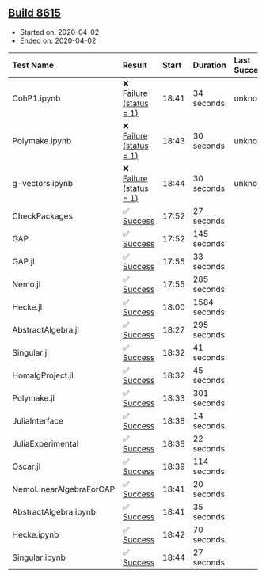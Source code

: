 ## [Build 8615](https://oscarci.mathematik.uni-kl.de/job/oscar/8615/)

* Started on: 2020-04-02
* Ended on: 2020-04-02

| Test Name    | Result | Start | Duration | Last Success | First Failure |
|:-------------|:-------|:------|:---------|:-------------|:--------------|
| CohP1.ipynb | ❌ [Failure (status = 1)](https://oscarci.mathematik.uni-kl.de/job/oscar/8615/artifact/logs/build-8615/CohP1.ipynb.log) | 18:41 | 34 seconds | unknown | unknown |
| Polymake.ipynb | ❌ [Failure (status = 1)](https://oscarci.mathematik.uni-kl.de/job/oscar/8615/artifact/logs/build-8615/Polymake.ipynb.log) | 18:43 | 30 seconds | unknown | unknown |
| g-vectors.ipynb | ❌ [Failure (status = 1)](https://oscarci.mathematik.uni-kl.de/job/oscar/8615/artifact/logs/build-8615/g-vectors.ipynb.log) | 18:44 | 30 seconds | unknown | unknown |
| CheckPackages | ✅ [Success](https://oscarci.mathematik.uni-kl.de/job/oscar/8615/artifact/logs/build-8615/CheckPackages.log) | 17:52 | 27 seconds |  |  |
| GAP | ✅ [Success](https://oscarci.mathematik.uni-kl.de/job/oscar/8615/artifact/logs/build-8615/GAP.log) | 17:52 | 145 seconds |  |  |
| GAP.jl | ✅ [Success](https://oscarci.mathematik.uni-kl.de/job/oscar/8615/artifact/logs/build-8615/GAP.jl.log) | 17:55 | 33 seconds |  |  |
| Nemo.jl | ✅ [Success](https://oscarci.mathematik.uni-kl.de/job/oscar/8615/artifact/logs/build-8615/Nemo.jl.log) | 17:55 | 285 seconds |  |  |
| Hecke.jl | ✅ [Success](https://oscarci.mathematik.uni-kl.de/job/oscar/8615/artifact/logs/build-8615/Hecke.jl.log) | 18:00 | 1584 seconds |  |  |
| AbstractAlgebra.jl | ✅ [Success](https://oscarci.mathematik.uni-kl.de/job/oscar/8615/artifact/logs/build-8615/AbstractAlgebra.jl.log) | 18:27 | 295 seconds |  |  |
| Singular.jl | ✅ [Success](https://oscarci.mathematik.uni-kl.de/job/oscar/8615/artifact/logs/build-8615/Singular.jl.log) | 18:32 | 41 seconds |  |  |
| HomalgProject.jl | ✅ [Success](https://oscarci.mathematik.uni-kl.de/job/oscar/8615/artifact/logs/build-8615/HomalgProject.jl.log) | 18:32 | 45 seconds |  |  |
| Polymake.jl | ✅ [Success](https://oscarci.mathematik.uni-kl.de/job/oscar/8615/artifact/logs/build-8615/Polymake.jl.log) | 18:33 | 301 seconds |  |  |
| JuliaInterface | ✅ [Success](https://oscarci.mathematik.uni-kl.de/job/oscar/8615/artifact/logs/build-8615/JuliaInterface.log) | 18:38 | 14 seconds |  |  |
| JuliaExperimental | ✅ [Success](https://oscarci.mathematik.uni-kl.de/job/oscar/8615/artifact/logs/build-8615/JuliaExperimental.log) | 18:38 | 22 seconds |  |  |
| Oscar.jl | ✅ [Success](https://oscarci.mathematik.uni-kl.de/job/oscar/8615/artifact/logs/build-8615/Oscar.jl.log) | 18:39 | 114 seconds |  |  |
| NemoLinearAlgebraForCAP | ✅ [Success](https://oscarci.mathematik.uni-kl.de/job/oscar/8615/artifact/logs/build-8615/NemoLinearAlgebraForCAP.log) | 18:41 | 20 seconds |  |  |
| AbstractAlgebra.ipynb | ✅ [Success](https://oscarci.mathematik.uni-kl.de/job/oscar/8615/artifact/logs/build-8615/AbstractAlgebra.ipynb.log) | 18:41 | 35 seconds |  |  |
| Hecke.ipynb | ✅ [Success](https://oscarci.mathematik.uni-kl.de/job/oscar/8615/artifact/logs/build-8615/Hecke.ipynb.log) | 18:42 | 70 seconds |  |  |
| Singular.ipynb | ✅ [Success](https://oscarci.mathematik.uni-kl.de/job/oscar/8615/artifact/logs/build-8615/Singular.ipynb.log) | 18:44 | 27 seconds |  |  |
